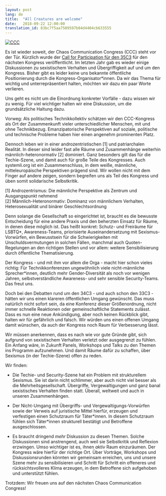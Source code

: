```yaml
---
layout: post
lang: de
title:  "All Creatures are welcome"
date:   2018-09-22 12:00:00
translation_id: 83bc7f5aa7509597b04d4404cb633555
---
```


[![CCC](/assets/img/ccc.jpg)](/assets/img/ccc.jpg)

Es ist wieder soweit, der Chaos Communication Congress (CCC) steht vor der Tür. Kürzlich wurde der [Call for Participation für den 35C3](https://events.ccc.de/2018/09/11/35c3-call-for-participation-und-leitfaden-zur-einreichung/) für den nächsten Kongress veröffentlicht.
Im letzten Jahr gab es wieder einige Diskussionen zu sexistischem Verhalten und Übergriffigkeit auf und um den Kongress.
Bisher gibt es leider keine uns bekannte öffentliche Positionierung durch die Kongress-Organisator\*innen.
Da wir das Thema für wichtig und unterrepräsentiert halten, möchten wir dazu ein paar Worte verlieren.

Uns geht es nicht um die Einordnung konkreter Vorfälle - dazu wissen wir zu wenig. Für viel wichtiger
halten wir eine Diskussion, um die grundsätzliche Haltung dazu.

Vorweg: Als politisches Technikkollektiv schätzen wir den CCC-Kongress als Ort der Zusammenkunft vieler
unterschiedlicher Menschen, mit und ohne Technikbezug. Emanzipatorische Perspektiven auf
soziale, politische und technische Probleme haben hier einen angenehm prominenten Platz.


Dennoch leben wir in einer androzentristischen [1] und patriarchalen Realität. In dieser sind leider fast alle
Räume und Zusammenhänge weiterhin männlich-heteronormativ [2] dominiert. Ganz besonders gilt das für die Techie-Szene, und damit auch für große Teile des Kongresses.
Auch systemli.org ist ein Zusammenschluss, in dem weiße, männliche, mitteleuropäische Perspektiven prägend sind.
Wir wollen nicht mit dem Finger auf andere zeigen, sondern begreifen uns als Teil des Kongress und üben somit solidarische Selbstkritik.

[1] Androzentrismus: Die männliche Perspektive als Zentrum und Ausgangspunkt nehmend  
[2] Männlich-Heteronormativ: Dominanz von männlichem Verhalten, Heterosexualität und binärer Geschlechtsordnung

Denn solange die Gesellschaft so eingerichtet ist, braucht es die bewusste
Entscheidung für eine andere Praxis und den beherzten Einsatz für Räume, in denen diese möglich ist.
Das heißt konkret: Schutz- und Freiräume für LSBTQ\*, Awareness-Teams, priorisierte Auseinandersetzung mit Sexismus-Vorwürfen, ein Bewusstsein für die Schwierigkeiten mit Unschuldsvermutungen
in solchen Fällen, manchmal auch Quoten-Regelungen an den richtigen Stellen und vor
allem: weitere Sensibilisierung durch öffentliche Thematisierung.

Der Kongress - und mit ihm vor allem die Orga - macht hier schon vieles richtig: Für Technikkonferenzen ungewöhnlich viele nicht-männliche Sprecher\*innen, deutlich mehr Gender-Diversität als noch vor wenigen Jahren, selbstverständliche Awareness- und sehr sensible Security-Teams. Das freut uns.

Doch bei den Debatten rund um den 34C3 - und auch schon den 33C3 - hätten wir uns einen klareren öffentlichen Umgang gewünscht. Das muss natürlich nicht sofort sein, da eine Konferenz dieser Größenordnung, nicht immer schnelle Reaktionen oder gemeinschaftliche Statements zulässt.
Dass es nun eine neue Ankündigung, aber noch keinen Rückblick gibt, halten wir für gefährlich und falsch.
Wir würden uns einen offenen Umgang damit wünschen, da auch der Kongress noch Raum für Verbesserung lässt.

Wir müssen anerkennen, dass es nach wie vor gute Gründe gibt, sich aufgrund von
sexistischem Verhalten verletzt oder ausgegrenzt zu fühlen.
Ein Anfang wäre, in Zukunft Panels, Workshops und Talks zu den Themen ins Programm aufzunehmen. Und
damit Räume dafür zu schaffen, über Sexismus (in der Techie-Szene) offen zu reden.

Wir finden:

* Die Techie- und Security-Szene hat ein Problem mit strukturellem Sexismus. Sie ist darin nicht schlimmer,
  aber auch nicht viel besser als die Mehrheitsgesellschaft. Übergriffe, Vergewaltigungen und ganz banal
  sexistisches Verhalten finden statt. Überall, weltweit und auch in unseren Zusammenhängen.

* Der Nicht-Umgang mit Übergriffs- und Vergewaltigungs-Vorwürfen sowie der Verweis auf juristische Mittel
  hierfür, erzeugen und verfestigen einen Schutzraum für Täter\*innen. In diesem Schutzraum fühlen sich Täter\*innen strukturell bestätigt und Betroffene ausgeschlossen.

* Es braucht dringend *mehr* Diskussion zu diesen Themen. Solche Diskussionen sind anstrengend, auch weil sie Selbstkritik und Reflexion erzwingen. Umso wichtiger ist es, ihnen *aktiv* Raum einzuräumen. Der Kongress wäre hierfür der richtige Ort. Über Vorträge, Workshops und Diskussionsrunden könnten wir gemeinsam erreichen, uns und unsere Szene mehr zu sensibilisieren und Schritt für Schritt ein offeneres und rücksichtsvolleres Klima erzeugen, in dem Betroffene sich aufgehoben und unterstützt fühlen.

Trotzdem: Wir freuen uns auf den nächsten Chaos Communication Congress!
